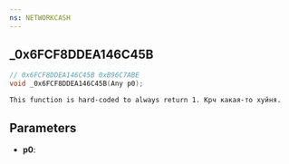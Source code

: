 ```yaml
---
ns: NETWORKCASH
---
```

## _0x6FCF8DDEA146C45B

```c
// 0x6FCF8DDEA146C45B 0xB96C7ABE
void _0x6FCF8DDEA146C45B(Any p0);
```

```
This function is hard-coded to always return 1. Крч какая-то хуйня.  
```

## Parameters
* **p0**: 

